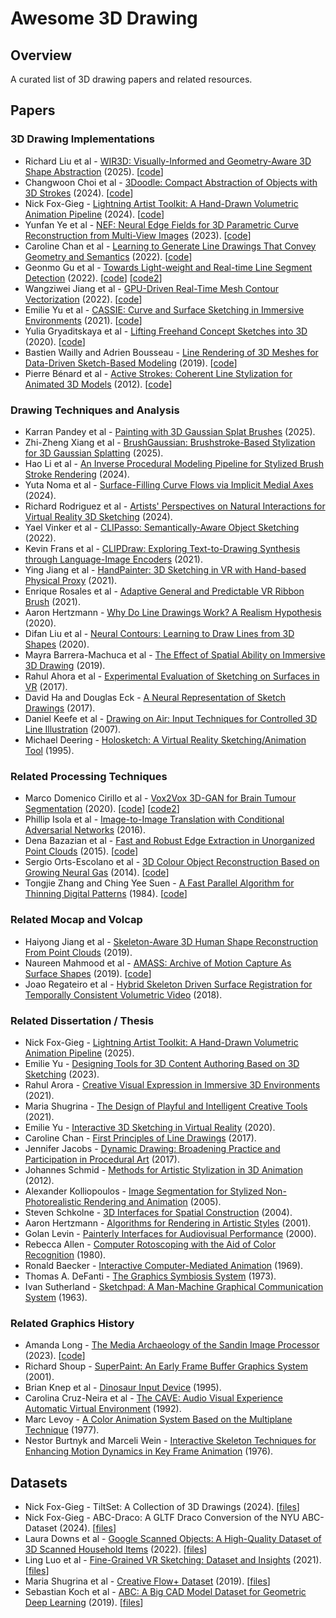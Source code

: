 # Awesome 3D Drawing

## Overview
A curated list of 3D drawing papers and related resources.

## Papers
### 3D Drawing Implementations
- Richard Liu et al - <a href="https://arxiv.org/abs/2505.04813">WIR3D: Visually-Informed and Geometry-Aware 3D Shape Abstraction</a> (2025). [<a href="https://github.com/threedle/wir3d">code</a>]
- Changwoon Choi et al - <a href="https://arxiv.org/abs/2402.03690">3Doodle: Compact Abstraction of Objects with 3D Strokes</a> (2024). [<a href="https://github.com/changwoonchoi/3Doodle">code</a>]
- Nick Fox-Gieg - <a href="https://doi.org/10.1145/3664221">Lightning Artist Toolkit: A Hand-Drawn Volumetric Animation Pipeline</a> (2024). [<a href="https://github.com/n1ckfg/latk_blender">code</a>]
- Yunfan Ye et al - <a href="https://arxiv.org/abs/2303.07653">NEF: Neural Edge Fields for 3D Parametric Curve Reconstruction from Multi-View Images</a> (2023). [<a href="https://github.com/yunfan1202/NEF_code">code</a>]
- Caroline Chan et al - <a href="https://arxiv.org/abs/2203.12691">Learning to Generate Line Drawings That Convey Geometry and Semantics</a> (2022). [<a href="https://github.com/carolineec/informative-drawings">code</a>]
- Geonmo Gu et al - <a href="https://arxiv.org/pdf/2106.00186">Towards Light-weight and Real-time Line Segment Detection</a> (2022). [<a href="https://github.com/navervision/mlsd">code</a>] [<a href="https://github.com/keijiro/MlsdBarracuda">code2</a>]
- Wangziwei Jiang et al - <a href="https://diglib.eg.org/bitstream/handle/10.2312/sr20221159/093-105.pdf">GPU-Driven Real-Time Mesh Contour Vectorization</a> (2022). [<a href="https://github.com/JiangWZW/Realtime-GPU-Contour-Curves-from-3D-Mesh">code</a>]
- Emilie Yu et al - <a href="https://www-sop.inria.fr/reves/Basilic/2021/YASBS21/CASSIE_author_version.pdf">CASSIE: Curve and Surface Sketching in Immersive Environments</a> (2021). [<a href="https://gitlab.inria.fr/D3/cassie">code</a>]
- Yulia Gryaditskaya et al - <a href="https://repo-sam.inria.fr/d3/Lift3D/Gryaditskaya_SigAsia20_Lifting%20_Freehand_Concept_Sketches_into_3D.pdf
">Lifting Freehand Concept Sketches into 3D</a> (2020). [<a href="https://github.com/ygryadit/LiftConceptSketches3D">code</a>]
- Bastien Wailly and Adrien Bousseau - <a href="https://www-sop.inria.fr/reves/Basilic/2019/WB19b/bwailly_JFIGRV_2019.pdf">Line Rendering of 3D Meshes for Data-Driven Sketch-Based Modeling</a> (2019). [<a href="https://gitlab.inria.fr/D3/contour-detect">code</a>]
- Pierre Bénard et al - <a href="https://inria.hal.science/hal-00693453/en">Active Strokes: Coherent Line Stylization for Animated 3D Models</a> (2012). [<a href="https://github.com/benardp/ActiveStrokes">code</a>]

### Drawing Techniques and Analysis
- Karran Pandey et al - <a href="https://dl.acm.org/doi/10.1145/3721238.3730724">Painting with 3D Gaussian Splat Brushes</a> (2025).
- Zhi-Zheng Xiang et al - <a href="https://www.mdpi.com/2076-3417/15/12/6881">BrushGaussian: Brushstroke-Based Stylization for 3D Gaussian Splatting</a> (2025).
- Hao Li et al - <a href="https://diglib.eg.org/server/api/core/bitstreams/f12e87c6-6eda-4376-b77a-71eb945ebd8a/content">An Inverse Procedural Modeling Pipeline for Stylized Brush Stroke Rendering</a> (2024).
- Yuta Noma et al - <a href="https://www.dgp.toronto.edu/projects/surface-filling-curves/surface-filling-curves.pdf">Surface-Filling Curve Flows via Implicit Medial Axes</a> (2024).
- Richard Rodriguez et al - <a href="https://dl.acm.org/doi/10.1145/3613904.3642758">Artists' Perspectives on Natural Interactions for Virtual Reality 3D Sketching</a> (2024).
- Yael Vinker et al - <a href="https://arxiv.org/abs/2202.05822">CLIPasso: Semantically-Aware Object Sketching</a> (2022).
- Kevin Frans et al - <a href="https://arxiv.org/abs/2106.14843">CLIPDraw: Exploring Text-to-Drawing Synthesis through Language-Image Encoders</a> (2021).
- Ying Jiang et al - <a href="https://yingjiang96.github.io/handpaintermaterial/handpainter.pdf">HandPainter: 3D Sketching in VR with Hand-based Physical Proxy</a> (2021).
- Enrique Rosales et al - <a href="https://www.cs.ubc.ca/labs/imager/tr/2021/AdaptiBrush/">Adaptive General and Predictable VR Ribbon Brush</a> (2021).
- Aaron Hertzmann - <a href="https://arxiv.org/abs/2002.06260">Why Do Line Drawings Work? A Realism Hypothesis</a> (2020).
- Difan Liu et al - <a href="https://arxiv.org/abs/2003.10333">Neural Contours: Learning to Draw Lines from 3D Shapes</a> (2020).
- Mayra Barrera-Machuca et al - <a href="https://vvise.iat.sfu.ca/pubs/machuca2019spatial">The Effect of Spatial Ability on Immersive 3D Drawing</a> (2019).
- Rahul Ahora et al - <a href="https://www.research.autodesk.com/app/uploads/2023/03/experimental-evaluation-of-sketching.pdf_recSPFZ4RbLaE2Uio.pdf">Experimental Evaluation of Sketching on Surfaces in VR</a> (2017).
- David Ha and Douglas Eck - <a href="https://arxiv.org/abs/1704.03477">A Neural Representation of Sketch Drawings</a> (2017).
- Daniel Keefe et al - <a href="https://cs.brown.edu/research/pubs/pdfs/2007/Keefe-2007-DOA.pdf">Drawing on Air: Input Techniques for Controlled 3D Line Illustration</a> (2007).
- Michael Deering - <a href="https://dl.acm.org/doi/10.1145/210079.210087">Holosketch: A Virtual Reality Sketching/Animation Tool</a> (1995).

### Related Processing Techniques
- Marco Domenico Cirillo et al - <a href="https://arxiv.org/abs/2003.13653">Vox2Vox 3D-GAN for Brain Tumour Segmentation</a> (2020). [<a href="https://github.com/mdciri/Vox2Vox">code</a>] [<a href="https://github.com/enochkan/vox2vox">code2</a>]
- Phillip Isola et al - <a href="https://arxiv.org/abs/1611.07004">Image-to-Image Translation with Conditional Adversarial Networks</a> (2016).
- Dena Bazazian et al - <a href="https://ieeexplore.ieee.org/document/7371262">Fast and Robust Edge Extraction in Unorganized Point Clouds</a> (2015). [<a href="https://github.com/denabazazian/Edge_Extraction">code</a>]
- Sergio Orts-Escolano et al - <a href="https://ieeexplore.ieee.org/document/6889546">3D Colour Object Reconstruction Based on Growing Neural Gas</a> (2014). [<a href="https://github.com/rendchevi/growing-neural-gas">code</a>]
- Tongjie Zhang and Ching Yee Suen - <a href="https://dl.acm.org/doi/10.1145/357994.358023">A Fast Parallel Algorithm for Thinning Digital Patterns</a> (1984). [<a href="https://github.com/LingDong-/skeleton-tracing">code</a>]

### Related Mocap and Volcap
- Haiyong Jiang et al - <a href="https://openaccess.thecvf.com/content_ICCV_2019/papers/Jiang_Skeleton-Aware_3D_Human_Shape_Reconstruction_From_Point_Clouds_ICCV_2019_paper.pdf">Skeleton-Aware 3D Human Shape Reconstruction From Point Clouds</a> (2019).
- Naureen Mahmood et al - <a href="https://files.is.tue.mpg.de/black/papers/amass.pdf">AMASS: Archive of Motion Capture As Surface Shapes</a> (2019). [<a href="https://github.com/nghorbani/amass">code</a>]
- Joao Regateiro et al - <a href="https://cvssp.org/projects/4d/HSDSR/Regateiro_3DV2018.pdf">Hybrid Skeleton Driven Surface Registration for Temporally Consistent Volumetric Video</a> (2018).

### Related Dissertation / Thesis
- Nick Fox-Gieg - <a href="https://hdl.handle.net/10315/42999">Lightning Artist Toolkit: A Hand-Drawn Volumetric Animation Pipeline</a> (2025).
- Emilie Yu - <a href="https://theses.hal.science/tel-04484971v1">Designing Tools for 3D Content Authoring Based on 3D Sketching</a> (2023).
- Rahul Arora - <a href="https://utoronto.scholaris.ca/items/e41e9604-a6ed-40f2-891d-222c212f4cb3">Creative Visual Expression in Immersive 3D Environments</a> (2021).
- Maria Shugrina - <a href="https://utoronto.scholaris.ca/items/30b67df3-138b-4f3f-8304-6e22bbc4b449">The Design of Playful and Intelligent Creative Tools</a> (2021).
- Emilie Yu - <a href="https://em-yu.github.io/media/papers/MSc_Thesis__Emilie_Yu_v3.pdf">Interactive 3D Sketching in Virtual Reality</a> (2020).
- Caroline Chan - <a href="https://dspace.mit.edu/bitstream/handle/1721.1/139322/Chan-cmchan-SM-EECS-2021-thesis.pdf">First Principles of Line Drawings</a> (2017).
- Jennifer Jacobs - <a href="https://www.media.mit.edu/publications/dynamic-drawing-broadening-practice-and-participation-in-procedural-art/">Dynamic Drawing: Broadening Practice and Participation in Procedural Art</a> (2017).
- Johannes Schmid - <a href="https://cgl.ethz.ch/Downloads/Publications/Dissertations/Schm12.pdf">Methods for Artistic Stylization in 3D Animation</a> (2012).
- Alexander Kolliopoulos - <a href="https://www.dgp.toronto.edu/~alexk/segnpr.html">Image Segmentation for Stylized Non-Photorealistic Rendering and Animation</a> (2005).
- Steven Schkolne - <a href="https://core.ac.uk/download/pdf/11811132.pdf">3D Interfaces for Spatial Construction</a> (2004).
- Aaron Hertzmann - <a href="https://cs.nyu.edu/media/publications/hertzmann_aaron.pdf">Algorithms for Rendering in Artistic Styles</a> (2001).
- Golan Levin - <a href="https://acg.media.mit.edu/people/golan/thesis/thesis300.pdf">Painterly Interfaces for Audiovisual Performance</a> (2000).
- Rebecca Allen - <a href="https://dspace.mit.edu/handle/1721.1/71031?show=full">Computer Rotoscoping with the Aid of Color Recognition</a> (1980).
- Ronald Baecker - <a href="https://publications.csail.mit.edu/lcs/pubs/pdf/MIT-LCS-TR-061.pdf">Interactive Computer-Mediated Animation</a> (1969). 
- Thomas A. DeFanti - <a href="https://etd.ohiolink.edu/acprod/odb_etd/r/etd/search/10?p10_accession_num=osu1486740394721916">The Graphics Symbiosis System</a> (1973).
- Ivan Sutherland - <a href="https://dl.acm.org/doi/10.1145/1461551.1461591">Sketchpad: A Man-Machine Graphical Communication System</a> (1963).

### Related Graphics History
- Amanda Long - <a href="https://www.isea-symposium-archives.org/wp-content/uploads/2024/08/2023_Long_Copy-It-Right_The_Distribution_Religion.pdf">The Media Archaeology of the Sandin Image Processor</a> (2023). [<a href="https://github.com/amandalong/Sandin-Image-Processor">code</a>]
- Richard Shoup - <a href="https://www.computer.org/csdl/magazine/an/2001/02/man2001020032/13rRUyft7wz">SuperPaint: An Early Frame Buffer Graphics System</a> (2001).
- Brian Knep et al - <a href="https://dl.acm.org/doi/10.1145/223904.223943">Dinosaur Input Device</a> (1995).
- Carolina Cruz-Neira et al - <a href="https://dl.acm.org/doi/10.1145/129888.129892">The CAVE: Audio Visual Experience Automatic Virtual Environment</a> (1992).
- Marc Levoy - <a href="https://dl.acm.org/doi/10.1145/965141.563871">A Color Animation System Based on the Multiplane Technique</a> (1977).
- Nestor Burtnyk and Marceli Wein - <a href="https://dl.acm.org/doi/10.1145/360349.360357">Interactive Skeleton Techniques for Enhancing Motion Dynamics in Key Frame Animation</a> (1976).

## Datasets
- Nick Fox-Gieg - TiltSet: A Collection of 3D Drawings (2024). [<a href="https://doi.org/10.20383/103.0917">files</a>]
- Nick Fox-Gieg - ABC-Draco: A GLTF Draco Conversion of the NYU ABC-Dataset (2024). [<a href="https://doi.org/10.5683/SP3/QGGXYJ">files</a>]
- Laura Downs et al - <a href="https://arxiv.org/abs/2204.11918">Google Scanned Objects: A High-Quality Dataset of 3D Scanned Household Items</a> (2022). [<a href="https://app.gazebosim.org/GoogleResearch/fuel/collections/Scanned%20Objects%20by%20Google%20Research">files</a>]
- Ling Luo et al - <a href="https://www.computer.org/csdl/proceedings-article/3dv/2021/268800b003/1zWE3NZ5Apq">Fine-Grained VR Sketching: Dataset and Insights</a> (2021). [<a href="https://cvssp.org/data/VRChairSketch/">files</a>]
- Maria Shugrina et al - <a href="https://www.cs.toronto.edu/creativeflow/files/2596.pdf">Creative Flow+ Dataset</a> (2019). [<a href="https://www.cs.toronto.edu/creativeflow/">files</a>]
- Sebastian Koch et al - <a href="https://arxiv.org/abs/1812.06216">ABC: A Big CAD Model Dataset for Geometric Deep Learning</a> (2019). [<a href="https://deep-geometry.github.io/abc-dataset/">files</a>]


